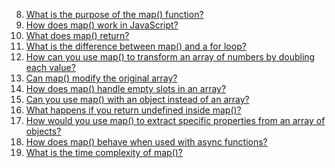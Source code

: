 08. [What is the purpose of the map() function?](./08.%20What%20is%20the%20purpose%20of%20the%20map()%20function.md)  
09. [How does map() work in JavaScript?](./09.%20How%20does%20map()%20work%20in%20JavaScript.md)  
10. [What does map() return?](./10.%20What%20does%20map()%20return.md)  
11. [What is the difference between map() and a for loop?](./11.%20What%20is%20the%20difference%20between%20map()%20and%20a%20for%20loop.md)  
12. [How can you use map() to transform an array of numbers by doubling each value?](./12.%20How%20can%20you%20use%20map()%20to%20transform%20an%20array%20of%20numbers%20by%20doubling%20each%20value.md)  
13. [Can map() modify the original array?](./13.%20Can%20map()%20modify%20the%20original%20array.md)  
14. [How does map() handle empty slots in an array?](./14.%20How%20does%20map()%20handle%20empty%20slots%20in%20an%20array.md)  
15. [Can you use map() with an object instead of an array?](./15.%20Can%20you%20use%20map()%20with%20an%20object%20instead%20of%20an%20array.md)  
16. [What happens if you return undefined inside map()?](./16.%20What%20happens%20if%20you%20return%20undefined%20inside%20map().md)  
17. [How would you use map() to extract specific properties from an array of objects?](./17.%20How%20would%20you%20use%20map()%20to%20extract%20specific%20properties%20from%20an%20array%20of%20objects.md)  
18. [How does map() behave when used with async functions?](./18.%20How%20does%20map()%20behave%20when%20used%20with%20async%20functions.md)  
19. [What is the time complexity of map()?](./19.%20What%20is%20the%20time%20complexity%20of%20map().md)  
